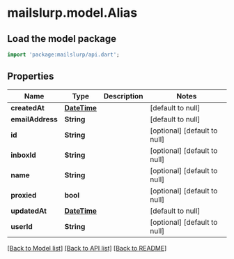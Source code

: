 # mailslurp.model.Alias

## Load the model package
```dart
import 'package:mailslurp/api.dart';
```

## Properties
Name | Type | Description | Notes
------------ | ------------- | ------------- | -------------
**createdAt** | [**DateTime**](DateTime.md) |  | [default to null]
**emailAddress** | **String** |  | [default to null]
**id** | **String** |  | [optional] [default to null]
**inboxId** | **String** |  | [optional] [default to null]
**name** | **String** |  | [optional] [default to null]
**proxied** | **bool** |  | [optional] [default to null]
**updatedAt** | [**DateTime**](DateTime.md) |  | [default to null]
**userId** | **String** |  | [optional] [default to null]

[[Back to Model list]](../README.md#documentation-for-models) [[Back to API list]](../README.md#documentation-for-api-endpoints) [[Back to README]](../README.md)


